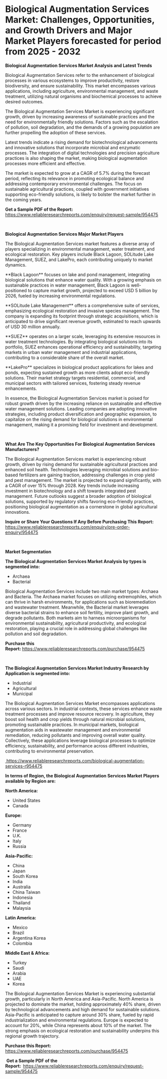<p><h1>Biological Augmentation Services Market: Challenges, Opportunities, and Growth Drivers and Major Market Players forecasted for period from 2025 - 2032</h1></p><p><strong>Biological Augmentation Services Market Analysis and Latest Trends</strong></p>
<p><p>Biological Augmentation Services refer to the enhancement of biological processes in various ecosystems to improve productivity, restore biodiversity, and ensure sustainability. This market encompasses various applications, including agriculture, environmental management, and waste treatment, utilizing natural organisms and biochemical processes to achieve desired outcomes. </p><p>The Biological Augmentation Services Market is experiencing significant growth, driven by increasing awareness of sustainable practices and the need for environmentally friendly solutions. Factors such as the escalation of pollution, soil degradation, and the demands of a growing population are further propelling the adoption of these services. </p><p>Latest trends indicate a rising demand for biotechnological advancements and innovative solutions that incorporate microbial and enzymatic processes. The integration of digital technologies and precision agriculture practices is also shaping the market, making biological augmentation processes more efficient and effective. </p><p>The market is expected to grow at a CAGR of 5.7% during the forecast period, reflecting its relevance in promoting ecological balance and addressing contemporary environmental challenges. The focus on sustainable agricultural practices, coupled with government initiatives supporting eco-friendly solutions, is likely to bolster the market further in the coming years.</p></p>
<p><strong>Get a Sample PDF of the Report:&nbsp;</strong> <a href="https://www.reliableresearchreports.com/enquiry/request-sample/954475?utm_campaign=3192&utm_medium=2&utm_source=Github&utm_content=ia&utm_term=18042025&utm_id=biological-augmentation-services">https://www.reliableresearchreports.com/enquiry/request-sample/954475</a></p>
<p>&nbsp;</p>
<p><strong>Biological Augmentation Services Major Market Players</strong></p>
<p><p>The Biological Augmentation Services market features a diverse array of players specializing in environmental management, water treatment, and ecological restoration. Key players include Black Lagoon, SOLitude Lake Management, SUEZ, and LakePro, each contributing uniquely to market dynamics.</p><p>**Black Lagoon** focuses on lake and pond management, integrating biological solutions that enhance water quality. With a growing emphasis on sustainable practices in water management, Black Lagoon is well-positioned to capture market growth, projected to exceed USD 5 billion by 2026, fueled by increasing environmental regulations.</p><p>**SOLitude Lake Management** offers a comprehensive suite of services, emphasizing ecological restoration and invasive species management. The company is expanding its footprint through strategic acquisitions, which is anticipated to drive significant revenue growth, estimated to reach upwards of USD 30 million annually.</p><p>**SUEZ** operates on a larger scale, leveraging its extensive resources in water treatment technologies. By integrating biological solutions into its portfolio, SUEZ enhances operational efficiency and sustainability, targeting markets in urban water management and industrial applications, contributing to a considerable share of the overall market.</p><p>**LakePro** specializes in biological product applications for lakes and ponds, expecting sustained growth as more clients adopt eco-friendly solutions. Their market strategy targets residential, commercial, and municipal sectors with tailored services, fostering steady revenue enhancements.</p><p>In essence, the Biological Augmentation Services market is poised for robust growth driven by the increasing reliance on sustainable and effective water management solutions. Leading companies are adopting innovative strategies, including product diversification and geographic expansion, to capitalize on the rising demand for biological solutions in environmental management, making it a promising field for investment and development.</p></p>
<p>&nbsp;</p>
<p><strong>What Are The Key Opportunities For Biological Augmentation Services Manufacturers?</strong></p>
<p><p>The Biological Augmentation Services market is experiencing robust growth, driven by rising demand for sustainable agricultural practices and enhanced soil health. Technologies leveraging microbial solutions and bio-based fertilizers are gaining traction, addressing challenges in crop yield and pest management. The market is projected to expand significantly, with a CAGR of over 15% through 2028. Key trends include increasing investment in biotechnology and a shift towards integrated pest management. Future outlooks suggest a broader adoption of biological solutions, supported by regulatory shifts favoring eco-friendly practices, positioning biological augmentation as a cornerstone in global agricultural innovations.</p></p>
<p><strong>Inquire or Share Your Questions If Any Before Purchasing This Report:</strong> <a href="https://www.reliableresearchreports.com/enquiry/pre-order-enquiry/954475?utm_campaign=3192&utm_medium=2&utm_source=Github&utm_content=ia&utm_term=18042025&utm_id=biological-augmentation-services">https://www.reliableresearchreports.com/enquiry/pre-order-enquiry/954475</a></p>
<p>&nbsp;</p>
<p><strong>Market Segmentation</strong></p>
<p><strong>The Biological Augmentation Services Market Analysis by types is segmented into:</strong></p>
<p><ul><li>Archaea</li><li>Bacterial</li></ul></p>
<p><p>Biological Augmentation Services include two main market types: Archaea and Bacteria. The Archaea market focuses on utilizing extremophiles, which can thrive in harsh environments, for applications such as bioremediation and wastewater treatment. Meanwhile, the Bacterial market leverages diverse bacterial strains to enhance soil fertility, improve plant growth, and degrade pollutants. Both markets aim to harness microorganisms for environmental sustainability, agricultural productivity, and ecological restoration, playing a crucial role in addressing global challenges like pollution and soil degradation.</p></p>
<p><strong>Purchase this Report:&nbsp;</strong><a href="https://www.reliableresearchreports.com/purchase/954475?utm_campaign=3192&utm_medium=2&utm_source=Github&utm_content=ia&utm_term=18042025&utm_id=biological-augmentation-services">https://www.reliableresearchreports.com/purchase/954475</a></p>
<p>&nbsp;</p>
<p><strong>The Biological Augmentation Services Market Industry Research by Application is segmented into:</strong></p>
<p><ul><li>Industrial</li><li>Agricultural</li><li>Municipal</li></ul></p>
<p><p>The Biological Augmentation Services Market encompasses applications across various sectors. In industrial contexts, these services enhance waste treatment processes and improve resource recovery. In agriculture, they boost soil health and crop yields through natural microbial solutions, promoting sustainable practices. In municipal markets, biological augmentation aids in wastewater management and environmental remediation, reducing pollutants and improving overall water quality. Collectively, these applications leverage biological processes to optimize efficiency, sustainability, and performance across different industries, contributing to environmental preservation.</p></p>
<p><a href="https://www.reliableresearchreports.com/biological-augmentation-services-r954475?utm_campaign=3192&utm_medium=2&utm_source=Github&utm_content=ia&utm_term=18042025&utm_id=biological-augmentation-services">&nbsp;https://www.reliableresearchreports.com/biological-augmentation-services-r954475</a></p>
<p><strong>In terms of Region, the Biological Augmentation Services Market Players available by Region are:</strong></p>
<p>
    <p> <strong> North America: </strong>
        <ul>
            <li>United States</li>
            <li>Canada</li>
        </ul>
        </p> 
    <p> <strong> Europe: </strong>
        <ul>
            <li>Germany</li>
            <li>France</li>
            <li>U.K.</li>
            <li>Italy</li>
            <li>Russia</li>
        </ul>
        </p> 
    <p> <strong> Asia-Pacific: </strong>
        <ul>
            <li>China</li>
            <li>Japan</li>
            <li>South Korea</li>
            <li>India</li>
            <li>Australia</li>
            <li>China Taiwan</li>
            <li>Indonesia</li>
            <li>Thailand</li>
            <li>Malaysia</li>
        </ul>
        </p> 
    <p> <strong> Latin America: </strong>
        <ul>
            <li>Mexico</li>
            <li>Brazil</li>
            <li>Argentina Korea</li>
            <li>Colombia</li>
        </ul>
        </p> 
    <p> <strong> Middle East & Africa: </strong>
        <ul>
            <li>Turkey</li>
            <li>Saudi</li>
            <li>Arabia</li>
            <li>UAE</li>
            <li>Korea</li>
        </ul>
    </p>
    </p>
<p><p>The Biological Augmentation Services Market is experiencing substantial growth, particularly in North America and Asia-Pacific. North America is projected to dominate the market, holding approximately 40% share, driven by technological advancements and high demand for sustainable solutions. Asia-Pacific is anticipated to capture around 30% share, fueled by rapid industrialization and environmental regulations. Europe is expected to account for 20%, while China represents about 10% of the market. The strong emphasis on ecological restoration and sustainability underpins this regional growth trajectory.</p></p>
<p><strong>Purchase this Report: </strong><a href="https://www.reliableresearchreports.com/purchase/954475?utm_campaign=3192&utm_medium=2&utm_source=Github&utm_content=ia&utm_term=18042025&utm_id=biological-augmentation-services">https://www.reliableresearchreports.com/purchase/954475</a></p>
<p>&nbsp;<strong>Get a Sample PDF of the Report:&nbsp;&nbsp;</strong><a href="https://www.reliableresearchreports.com/enquiry/request-sample/954475?utm_campaign=3192&utm_medium=2&utm_source=Github&utm_content=ia&utm_term=18042025&utm_id=biological-augmentation-services">https://www.reliableresearchreports.com/enquiry/request-sample/954475</a></p>
<p><strong></strong></p>
<p><p></p><p></p><p></p></p>